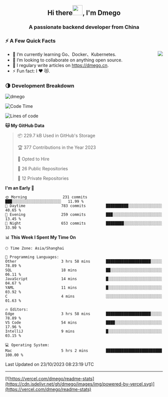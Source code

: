 <h2 align="center">Hi there<img src="https://cdn.jsdelivr.net/gh/dmego/images/img/Hi.gif" height="32" />, I'm Dmego </h2>
<h3 align="center">A passionate backend developer from China</h3>

### ⚡️ A Few Quick Facts

<img align="right" src="https://readme-stats-dmego.vercel.app/api?username=dmego&show_icons=true&icon_color=1573B3&hide_title=true&text_color=718096&bg_color=00000000&hide_border=true"/>

<ul>
    <li> 🌱 I’m currently learning Go、Docker、Kubernetes.</li>
    <li> 👯 I’m looking to collaborate on anything open source.</li>
    <li> 📝 I regulary write articles on <a href="https://dmego.cn">https://dmego.cn</a>.</li>
    <li> ⚡ Fun fact: I ❤️ 😻.</li>
</ul>

### 🌗 Development Breakdown

<img src="https://komarev.com/ghpvc/?username=dmego" alt="dmego" />

<!--START_SECTION:waka-->
![Code Time](http://img.shields.io/badge/Code%20Time-2%2C280%20hrs%2051%20mins-blue)

![Lines of code](https://img.shields.io/badge/From%20Hello%20World%20I%27ve%20Written-680.1%20thousand%20lines%20of%20code-blue)

**🐱 My GitHub Data** 

> 📦 229.7 kB Used in GitHub's Storage 
 > 
> 🏆 377 Contributions in the Year 2023
 > 
> 💼 Opted to Hire
 > 
> 📜 26 Public Repositories 
 > 
> 🔑 12 Private Repositories 
 > 
**I'm an Early 🐤** 

```text
🌞 Morning                231 commits         ███░░░░░░░░░░░░░░░░░░░░░░   11.99 % 
🌆 Daytime                783 commits         ██████████░░░░░░░░░░░░░░░   40.65 % 
🌃 Evening                259 commits         ███░░░░░░░░░░░░░░░░░░░░░░   13.45 % 
🌙 Night                  653 commits         ████████░░░░░░░░░░░░░░░░░   33.90 % 
```


📊 **This Week I Spent My Time On** 

```text
🕑︎ Time Zone: Asia/Shanghai

💬 Programming Languages: 
Other                    3 hrs 58 mins       ████████████████████░░░░░   78.89 % 
SQL                      18 mins             ██░░░░░░░░░░░░░░░░░░░░░░░   06.11 % 
JavaScript               14 mins             █░░░░░░░░░░░░░░░░░░░░░░░░   04.67 % 
YAML                     11 mins             █░░░░░░░░░░░░░░░░░░░░░░░░   03.92 % 
C                        4 mins              ░░░░░░░░░░░░░░░░░░░░░░░░░   01.63 % 

🔥 Editors: 
Edge                     3 hrs 58 mins       ████████████████████░░░░░   78.89 % 
VS Code                  54 mins             ████░░░░░░░░░░░░░░░░░░░░░   17.96 % 
IntelliJ                 9 mins              █░░░░░░░░░░░░░░░░░░░░░░░░   03.15 % 

💻 Operating System: 
Mac                      5 hrs 2 mins        █████████████████████████   100.00 % 
```


 Last Updated on 23/10/2023 08:23:19 UTC
<!--END_SECTION:waka-->

---

[![https://vercel.com/dmego/readme-stats](https://cdn.jsdelivr.net/gh/dmego/images/img/powered-by-vercel.svg)](https://vercel.com/dmego/readme-stats)

